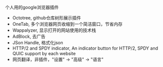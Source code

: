 个人用的google浏览器插件
- Octotree, github仓库树形展示插件
- OneTab, 多个浏览器网页收缩到一个简洁窗口，节省内存
- Wappalyzer, 显示打开的网站使用的技术栈
- AdBlock, 去广告
- JSon Handle, 格式化json
- HTTP/2 and SPDY indicator, An indicator button for HTTP/2, SPDY and QUIC support by each website
- 网页翻译，非插件，"设置" -> "高级" -> "语言"
